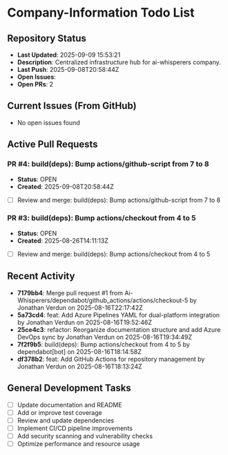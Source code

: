# Company-Information Todo List

## Repository Status
- **Last Updated**: 2025-09-09 15:53:21
- **Description**: Centralized infrastructure hub for ai-whisperers company.
- **Last Push**: 2025-09-08T20:58:44Z
- **Open Issues**: 
- **Open PRs**: 2

## Current Issues (From GitHub)
- No open issues found
## Active Pull Requests
### PR #4: build(deps): Bump actions/github-script from 7 to 8
- **Status**: OPEN
- **Created**: 2025-09-08T20:58:44Z
- [ ] Review and merge: build(deps): Bump actions/github-script from 7 to 8
### PR #3: build(deps): Bump actions/checkout from 4 to 5
- **Status**: OPEN
- **Created**: 2025-08-26T14:11:13Z
- [ ] Review and merge: build(deps): Bump actions/checkout from 4 to 5
## Recent Activity
- **7179bb4**: Merge pull request #1 from Ai-Whisperers/dependabot/github_actions/actions/checkout-5 by Jonathan Verdun on 2025-08-16T22:17:42Z
- **5a73cd4**: feat: Add Azure Pipelines YAML for dual-platform integration by Jonathan Verdun on 2025-08-16T19:52:46Z
- **25ce4c3**: refactor: Reorganize documentation structure and add Azure DevOps sync by Jonathan Verdun on 2025-08-16T19:34:49Z
- **7f2f9b5**: build(deps): Bump actions/checkout from 4 to 5 by dependabot[bot] on 2025-08-16T18:14:58Z
- **df378b2**: feat: Add GitHub Actions for repository management by Jonathan Verdun on 2025-08-16T18:13:24Z
## General Development Tasks
- [ ] Update documentation and README
- [ ] Add or improve test coverage
- [ ] Review and update dependencies
- [ ] Implement CI/CD pipeline improvements
- [ ] Add security scanning and vulnerability checks
- [ ] Optimize performance and resource usage